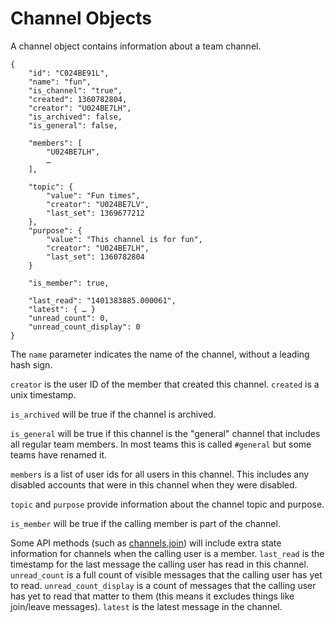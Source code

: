 # Channel Objects

A channel object contains information about a team channel.

	{
		"id": "C024BE91L",
		"name": "fun",
		"is_channel": "true",
		"created": 1360782804,
		"creator": "U024BE7LH",
		"is_archived": false,
		"is_general": false,

		"members": [
			"U024BE7LH",
			…
		],

		"topic": {
			"value": "Fun times",
			"creator": "U024BE7LV",
			"last_set": 1369677212
		},
		"purpose": {
			"value": "This channel is for fun",
			"creator": "U024BE7LH",
			"last_set": 1360782804
		}

		"is_member": true,

		"last_read": "1401383885.000061",
		"latest": { … }
		"unread_count": 0,
		"unread_count_display": 0
	}

The `name` parameter indicates the name of the channel, without a leading hash
sign.

`creator` is the user ID of the member that created this channel. `created` is
a unix timestamp.

`is_archived` will be true if the channel is archived.

`is_general` will be true if this channel is the "general" channel that
includes all regular team members. In most teams this is called `#general` but
some teams have renamed it.

`members` is a list of user ids for all users in this channel. This
includes any disabled accounts that were in this channel when they were
disabled.

`topic` and `purpose` provide information about the channel topic and purpose.

`is_member` will be true if the calling member is part of the channel.

Some API methods (such as [channels.join](/methods/channels.join)) will
include extra state information for channels when the calling user is a
member. `last_read` is the timestamp for the last message the calling user has
read in this channel. `unread_count` is a full count of visible messages that the 
calling user has yet to read. `unread_count_display` is a count of messages that
the calling user has yet to read that matter to them (this means it excludes things
like join/leave messages). `latest` is the latest message in the channel.

